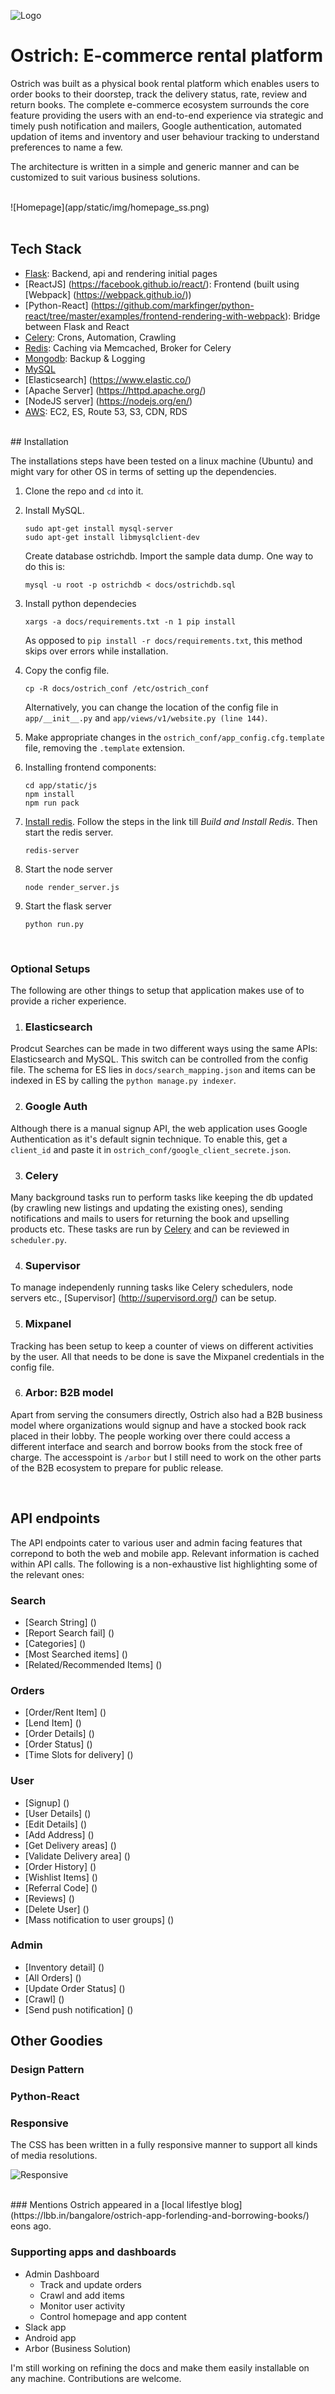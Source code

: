 ![Logo](app/static/img/watermark.png)

# Ostrich: E-commerce rental platform

Ostrich was built as a physical book rental platform which enables users to order books to their doorstep, track the delivery status, rate, review and return books. The complete e-commerce ecosystem surrounds the core feature providing the users with an end-to-end experience via strategic and timely push notification and mailers, Google authentication, automated updation of items and inventory and user behaviour tracking to understand preferences to name a few. 

The architecture is written in a simple and generic manner and can be customized to suit various business solutions. 

<br>
![Homepage](app/static/img/homepage_ss.png)
<br><br>

## Tech Stack

- [Flask](http://flask.pocoo.org/): Backend, api and rendering initial pages
- [ReactJS] (https://facebook.github.io/react/): Frontend (built using [Webpack] (https://webpack.github.io/))
- [Python-React] (https://github.com/markfinger/python-react/tree/master/examples/frontend-rendering-with-webpack): Bridge between Flask and React
- [Celery](http://www.celeryproject.org/): Crons, Automation, Crawling
- [Redis](https://redis.io/): Caching via Memcached, Broker for Celery
- [Mongodb](https://www.mongodb.com/): Backup & Logging
- [MySQL](https://www.mysql.com/)
- [Elasticsearch] (https://www.elastic.co/)
- [Apache Server] (https://httpd.apache.org/)
- [NodeJS server] (https://nodejs.org/en/)
- [AWS](https://aws.amazon.com): EC2, ES, Route 53, S3, CDN, RDS


<br>
## Installation

The installations steps have been tested on a linux machine (Ubuntu) and might vary for other OS in terms of setting up the dependencies.

1. Clone the repo and `cd` into it.
2. Install MySQL.
	
	```
	sudo apt-get install mysql-server	
	sudo apt-get install libmysqlclient-dev
	```

	Create database ostrichdb. Import the sample data dump. One way to do this is:
	
	```
	mysql -u root -p ostrichdb < docs/ostrichdb.sql
	```
3. Install python dependecies	

	```
	xargs -a docs/requirements.txt -n 1 pip install
	```
	As opposed to `pip install -r docs/requirements.txt`, this method skips over errors while installation.

4. Copy the config file.

	```
	cp -R docs/ostrich_conf /etc/ostrich_conf
	```
	Alternatively, you can change the location of the config file in `app/__init__.py` and `app/views/v1/website.py (line 144)`.
	
5. Make appropriate changes in the `ostrich_conf/app_config.cfg.template` file, removing the `.template` extension.

6. Installing frontend components:

	```
	cd app/static/js
	npm install
	npm run pack
	```
7. [Install redis](https://www.digitalocean.com/community/tutorials/how-to-install-and-configure-redis-on-ubuntu-16-04). Follow the steps in the link till *Build and Install Redis*. Then start the redis server.

	```
	redis-server
	```
7. Start the node server

	```
	node render_server.js
	```
8. Start the flask server

	```
	python run.py
	```
<br>

### Optional Setups
The following are other things to setup that application makes use of to provide a richer experience.

1. ### Elasticsearch
Prodcut Searches can be made in two different ways using the same APIs: Elasticsearch and MySQL. This switch can be controlled from the config file. The schema for ES lies in `docs/search_mapping.json` and items can be indexed in ES by calling the `python manage.py indexer`.

2. ### Google Auth
Although there is a manual signup API, the web application uses Google Authentication as it's default signin technique. To enable this, get a `client_id` and paste it in `ostrich_conf/google_client_secrete.json`.

3. ### Celery
Many background tasks run to perform tasks like keeping the db updated (by crawling new listings and updating the existing ones), sending notifications and mails to users for returning the book and upselling products etc. These tasks are run by [Celery](http://www.celeryproject.org/) and can be reviewed in `scheduler.py`.

4. ### Supervisor
To manage independenly running tasks like Celery schedulers, node servers etc., [Supervisor] (http://supervisord.org/) can be setup.

5. ### Mixpanel
Tracking has been setup to keep a counter of views on different activities by the user. All that needs to be done is save the Mixpanel credentials in the config file.

6. ### Arbor: B2B model
Apart from serving the consumers directly, Ostrich also had a B2B business model where organizations would signup and have a stocked book rack placed in their lobby. The people working over there could access a different interface and search and borrow books from the stock free of charge. The accesspoint is `/arbor` but I still need to work on the other parts of the B2B ecosystem to prepare for public release.

<br>

## API endpoints
The API endpoints cater to various user and admin facing features that correpond to both the web and mobile app. Relevant information is cached within API calls. The following is a non-exhaustive list highlighting some of the relevant ones:

### Search
- [Search String] ()
- [Report Search fail] ()
- [Categories] ()
- [Most Searched items] ()
- [Related/Recommended Items] ()

### Orders
- [Order/Rent Item] ()
- [Lend Item] ()
- [Order Details] ()
- [Order Status] ()
- [Time Slots for delivery] ()

### User
- [Signup] ()
- [User Details] ()
- [Edit Details] ()
- [Add Address] ()
- [Get Delivery areas] ()
- [Validate Delivery area] ()
- [Order History] ()
- [Wishlist Items] ()
- [Referral Code] ()
- [Reviews] ()
- [Delete User] ()
- [Mass notification to user groups] ()

### Admin
- [Inventory detail] ()
- [All Orders] ()
- [Update Order Status] ()
- [Crawl] ()
- [Send push notification] ()


## Other Goodies

### Design Pattern

### Python-React


### Responsive
The CSS has been written in a fully responsive manner to support all kinds of media resolutions.

![Responsive](app/static/img/responsive_homepage.gif)

<br>
### Mentions
Ostrich appeared in a [local lifestlye blog] (https://lbb.in/bangalore/ostrich-app-forlending-and-borrowing-books/) eons ago.


### Supporting apps and dashboards

- Admin Dashboard
	- Track and update orders
	- Crawl and add items
	- Monitor user activity
	- Control homepage and app content
- Slack app
- Android app
- Arbor (Business Solution)

I'm still working on refining the docs and make them easily installable on any machine. Contributions are welcome.